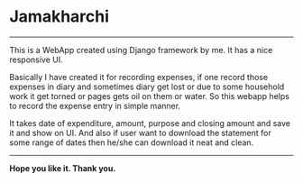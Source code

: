 # Jamakharchi
<hr>
<p>This is a WebApp created using Django framework by me. It has a nice responsive UI.</p>
<p>Basically I have created it for recording expenses, if one record those expenses in diary and 
sometimes diary get lost or due to some household work it get torned or pages gets oil on them or water. 
So this webapp helps to record the expense entry in simple manner.</p>
<p>It takes date of expenditure, amount, purpose and closing amount and save it and show on UI. 
And also if user want to download the statement for some range of dates then he/she can download it neat and clean.</p>
<hr>
<b>Hope you like it. Thank you.</b>
